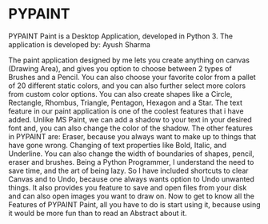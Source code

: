 # PYPAINT

PYPAINT Paint is a Desktop Application, developed in Python 3.
The application is developed by:
Ayush Sharma

The paint application designed by me lets you create anything on canvas (Drawing Area), and gives you option to choose between 2 types of Brushes and a Pencil.
You can also choose your favorite color from a pallet of 20 different static colors, and you can also further select more colors from custom color options.
You can also create shapes like a Circle, Rectangle, Rhombus, Triangle, Pentagon, Hexagon and a Star.
The text feature in our paint application is one of the coolest features that i have added.
Unlike MS Paint, we can add a shadow to your text in your desired font and, you can also change the color of the shadow.
The other features in PYPAINT are: 
Eraser, because you always want to make up to things that have gone wrong.
Changing of text properties like Bold, Italic, and Underline.
You can also change the width of boundaries of shapes, pencil, eraser and brushes.
Being a Python Programmer, I understand the need to save time, and the art of being lazy.
So I have included shortcuts to clear Canvas and to Undo, because one always wants option to Undo unwanted things.
It also provides you feature to save and open files from your disk and can also open images you want to draw on.
Now to get to know all the Features of PYPAINT Paint, all you have to do is start using it, because using it would be more fun than to read an Abstract about it.


